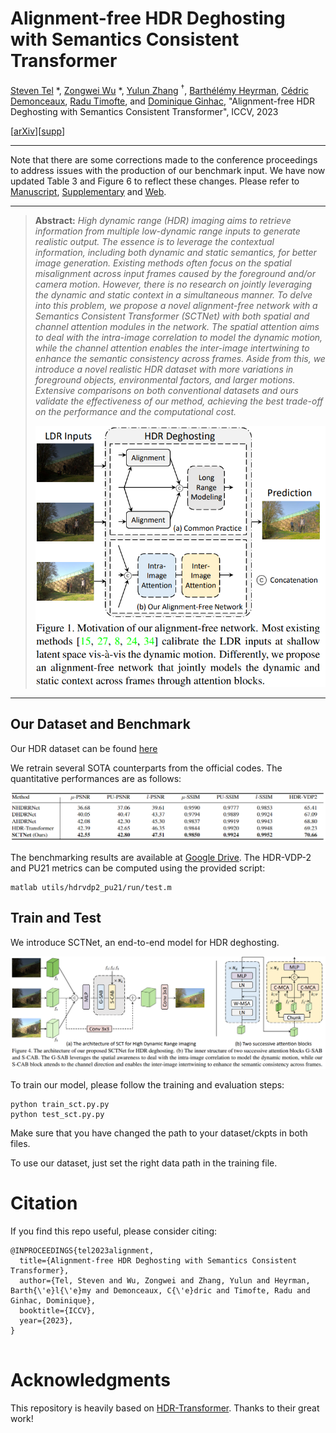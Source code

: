 # Alignment-free HDR Deghosting with Semantics Consistent Transformer

[Steven Tel](https://scholar.google.com/citations?user=OhVOZ8oAAAAJ&hl=en) *, [Zongwei Wu](https://scholar.google.fr/citations?user=3QSALjX498QC&hl=en) *, [Yulun Zhang](https://scholar.google.fr/citations?user=ORmLjWoAAAAJ&hl=en&oi=ao) $`^\dagger`$, [Barthélémy Heyrman](https://scholar.google.fr/citations?user=2VOpb80AAAAJ&hl=en&oi=ao), [Cédric Demonceaux](https://scholar.google.fr/citations?user=CCvaUR4AAAAJ&hl=en), [Radu Timofte](https://scholar.google.fr/citations?user=u3MwH5kAAAAJ&hl=en), and [Dominique Ginhac](https://scholar.google.fr/citations?user=fkdCT5kAAAAJ&hl=en&oi=ao), "Alignment-free HDR Deghosting with Semantics Consistent Transformer", ICCV, 2023

[[arXiv](https://arxiv.org/pdf/2305.18135.pdf)][[supp](https://github.com/Zongwei97/SCTNet/blob/main/Supp/Supplementary.pdf)]

---

Note that there are some corrections made to the conference proceedings to address issues with the production of our benchmark input. We have now updated Table 3 and Figure 6 to reflect these changes. Please refer to [Manuscript](https://arxiv.org/pdf/2305.18135.pdf), [Supplementary](https://github.com/Zongwei97/SCTNet/blob/main/Supp/Supplementary.pdf) and [Web](https://steven-tel.github.io/sctnet/).

---

> **Abstract:** *High dynamic range (HDR) imaging aims to retrieve information from multiple low-dynamic range inputs to generate realistic output. The essence is to leverage the contextual information, including both dynamic and static semantics, for better image generation. Existing methods often focus on the spatial misalignment across input frames caused by the foreground and/or camera motion. However, there is no research on jointly leveraging the dynamic and static context in a simultaneous manner.  To delve into this problem, we propose a novel alignment-free network with a Semantics Consistent Transformer (SCTNet) with both spatial and channel attention modules in the network. The spatial attention aims to deal with the intra-image correlation to model the dynamic motion, while the channel attention enables the inter-image intertwining to enhance the semantic consistency across frames. Aside from this, we introduce a novel realistic HDR dataset with more variations in foreground objects, environmental factors, and larger motions. Extensive comparisons on both conventional datasets and ours validate the effectiveness of our method, achieving the best trade-off on the performance and the computational cost.*
>
> <img src="https://github.com/Zongwei97/SCTNet/blob/main/Supp/abstract.png"  width="500" />

---

## Our Dataset and Benchmark

Our HDR dataset can be found [here](https://drive.google.com/drive/folders/1CtvUxgFRkS56do_Hea2QC7ztzglGfrlB)

We retrain several SOTA counterparts from the official codes.  The quantitative performances are as follows:

![abstract](https://github.com/Zongwei97/SCTNet/blob/main/Supp/Benchmark.png)

The benchmarking results are available at [Google Drive](https://drive.google.com/file/d/1fCQh26zwwVUdWCC8GsnPdRa9J9MUuqM_/view?usp=sharing).
The HDR-VDP-2 and PU21 metrics can be computed using the provided script:
```
matlab utils/hdrvdp2_pu21/run/test.m
```

## Train and Test

We introduce SCTNet, an end-to-end model for HDR deghosting.

![abstract](https://github.com/Zongwei97/SCTNet/blob/main/Supp/Model.png)

To train our model, please follow the training and evaluation steps:

```
python train_sct.py.py
python test_sct.py.py
```
Make sure that you have changed the path to your dataset/ckpts in both files.

To use our dataset, just set the right data path in the training file.

# Citation

If you find this repo useful, please consider citing:

```
@INPROCEEDINGS{tel2023alignment,
  title={Alignment-free HDR Deghosting with Semantics Consistent Transformer},
  author={Tel, Steven and Wu, Zongwei and Zhang, Yulun and Heyrman, Barth{\'e}l{\'e}my and Demonceaux, C{\'e}dric and Timofte, Radu and Ginhac, Dominique},
  booktitle={ICCV}, 
  year={2023},
}
  
```

# Acknowledgments
This repository is heavily based on [HDR-Transformer](https://github.com/liuzhen03/HDR-Transformer-PyTorch). Thanks to their great work!
